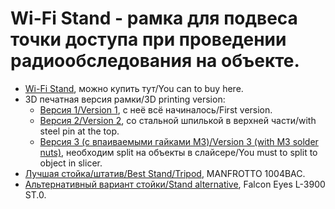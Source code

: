 # Wi-Fi Stand - рамка для подвеса точки доступа при проведении радиообследования на объекте.

- [Wi-Fi Stand](https://wifistand.com/), можно купить тут/You can to buy here.
- 3D печатная версия рамки/3D printing version:
    - [Версия 1/Version 1](https://www.thingiverse.com/thing:4819305), с неё всё начиналось/First version.
    - [Версия 2/Version 2](https://www.thingiverse.com/thing:5292474), со стальной шпилькой в верхней части/with steel pin at the top.
    - [Версия 3 (с впаиваемыми гайками M3)/Version 3 (with M3 solder nuts)](./STL/WiFiStand3.stl), необходим split на объекты в слайсере/You must to split to object in slicer.
- [Лучшая стойка/штатив/Best Stand/Tripod](https://www.manfrotto.com/ru-ru/photo-master-stand-air-cushioned-1004bac/), MANFROTTO 1004BAC.
- [Альтернативный вариант стойки/Stand alternative](https://falcon-eyes.ru/catalog/archive/stoyka-falcon-eyes-l-3900a-b-dlya-osveshcheniya/), Falcon Eyes L-3900 ST.0.